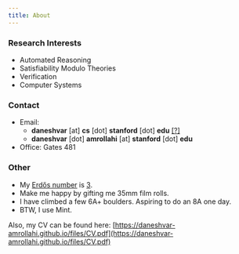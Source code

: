 ```yaml
---
title: About
---
```

 
### Research Interests

* Automated Reasoning
* Satisfiability Modulo Theories
* Verification
* Computer Systems

### Contact

* Email: 
    * **daneshvar** [at] **cs** [dot] **stanford** [dot] **edu** [[?]](https://stackoverflow.com/questions/11563283/why-write-at-and-dot-in-email-rather-than-and)
    * **daneshvar** [dot] **amrollahi** [at] **stanford** [dot] **edu**
* Office: Gates 481


### Other

* My [Erdős number](https://en.wikipedia.org/wiki/Erd%C5%91s_number) is [3](https://mathscinet.ams.org/mathscinet/freetools/collab-dist?source=1525979&target=189017).
* Make me happy by gifting me 35mm film rolls.
* I have climbed a few 6A+ boulders. Aspiring to do an 8A one day.  
* BTW, I use Mint. 

Also, my CV can be found here: [https://daneshvar-amrollahi.github.io/files/CV.pdf](https://daneshvar-amrollahi.github.io/files/CV.pdf)
